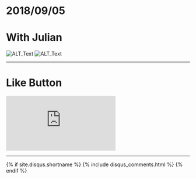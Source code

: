 # 2018/09/05
# With Julian

![ALT_Text](https://s9443112.github.io/github_blog/2018/2018-09-05/IMG_1545.JPG)
![ALT_Text](https://s9443112.github.io/github_blog/2018/2018-09-05/IMG_1546.JPG)


* * *

# Like Button

<iframe class="lc-margin-top-64 lc-margin-bottom-32 lc-mobile" data-v-b66e9a5a="" frameborder="0" src="https://button.like.co/in/embed/s9443112/button"> </iframe>

* * *

{% if site.disqus.shortname %}
  {% include disqus_comments.html %}
{% endif %}